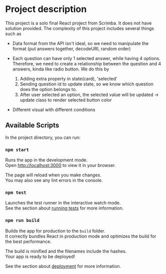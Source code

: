 # Project description 

This project is a solo final React project from Scrimba. It does not have solution provided.
The complexity of this project includes several things such as

- Data format from the API isn't ideal, so we need to manipulate the format (put answers together, decodeURI, random order)
- Each question can have only 1 selected answer, while having 4 options. Therefore, we need to create a relationship between the question and 4 answers, kinda like radio button.
  We do this by

  1. Adding extra property in state(card), 'selected'
  2. Sending question id to update state, so we know which question does the option belongs to.
  3. After user selected an option, the selected value will be updated -> update class to render selected button color

- Different visual with different conditions

## Available Scripts

In the project directory, you can run:

### `npm start`

Runs the app in the development mode.\
Open [http://localhost:3000](http://localhost:3000) to view it in your browser.

The page will reload when you make changes.\
You may also see any lint errors in the console.

### `npm test`

Launches the test runner in the interactive watch mode.\
See the section about [running tests](https://facebook.github.io/create-react-app/docs/running-tests) for more information.

### `npm run build`

Builds the app for production to the `build` folder.\
It correctly bundles React in production mode and optimizes the build for the best performance.

The build is minified and the filenames include the hashes.\
Your app is ready to be deployed!

See the section about [deployment](https://facebook.github.io/create-react-app/docs/deployment) for more information.

